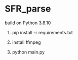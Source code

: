 # SFR_parse
build on Python 3.8.10

1. pip install -r requirements.txt

2. install ffmpeg

3. python main.py